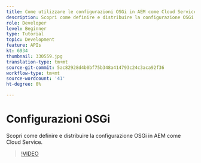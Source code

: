 ```yaml
---
title: Come utilizzare le configurazioni OSGi in AEM come Cloud Service?
description: Scopri come definire e distribuire la configurazione OSGi in AEM come Cloud Service.
role: Developer
level: Beginner
type: Tutorial
topic: Development
feature: APIs
kt: 6934
thumbnail: 330559.jpg
translation-type: tm+mt
source-git-commit: 5ac82928d4b0bf75b348a414793c24c3aca92f36
workflow-type: tm+mt
source-wordcount: '41'
ht-degree: 0%

---
```



# Configurazioni OSGi

Scopri come definire e distribuire la configurazione OSGi in AEM come Cloud Service.

>[!VIDEO](https://video.tv.adobe.com/v/330559/?quality=12&learn=on)